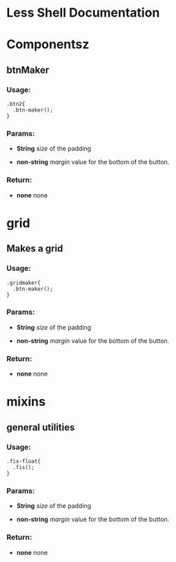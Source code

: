 

<!-- Start /~Amin~/_docs+libs/QUISIA/quisia/Gulp-version/dev/less/app.less -->

# Less Shell Documentation

<!-- End /~Amin~/_docs+libs/QUISIA/quisia/Gulp-version/dev/less/app.less -->




<!-- Start /~Amin~/_docs+libs/QUISIA/quisia/Gulp-version/dev/less/components.less -->

# Componentsz #

## btnMaker

### Usage:
	.btn2{
	  .btn-maker();
	}

### Params: 

* **String** *size* of the padding

* **non-string** *margin* value for the bottom of the button.

### Return:

* **none** none

<!-- End /~Amin~/_docs+libs/QUISIA/quisia/Gulp-version/dev/less/components.less -->




<!-- Start /~Amin~/_docs+libs/QUISIA/quisia/Gulp-version/dev/less/grid.less -->

# grid #

## Makes a grid

### Usage:
	.gridmaker{
	  .btn-maker();
	}

### Params: 

* **String** *size* of the padding

* **non-string** *margin* value for the bottom of the button.

### Return:

* **none** none

<!-- End /~Amin~/_docs+libs/QUISIA/quisia/Gulp-version/dev/less/grid.less -->




<!-- Start /~Amin~/_docs+libs/QUISIA/quisia/Gulp-version/dev/less/mixins.less -->

# mixins #

## general utilities

### Usage:
	.fix-float{
	  .fis();
	}

### Params: 

* **String** *size* of the padding

* **non-string** *margin* value for the bottom of the button.

### Return:

* **none** none

<!-- End /~Amin~/_docs+libs/QUISIA/quisia/Gulp-version/dev/less/mixins.less -->

